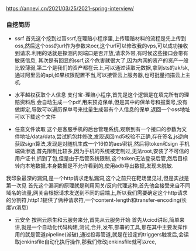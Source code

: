 https://annevi.cn/2021/03/25/2021-spring-interview/



### 自挖简历
- ssrf
首先这个挖到过盲ssrf,在理赔小程序里,上传理赔材料的流程是先上传到oss,然后这个oss的url作为参数来ocr,这个url可以修改我的vps,可以成功接收到请求.利用的话就是探测内网端口是否开放,请求外带,有时候这些接口会带有敏感信息,
其次是有回显的ssrf,这个危害就很大了,因为内网的资产的资产一般比较薄弱,第二个是我们的资产都在云上,可以通过读取元数据,拿到sts的ak/sk,通过阿里云的api,如果权限配置不当,可以接管云上服务器,也可批量扫描云上主机.

- 水平越权获取个人信息
支付宝-理赔小程序,首先是这个逻辑是在填完所有的理赔资料后,会自动生成一个pdf,用来预览保单,但是其中的保单号和报案号,没有做绑定,导致可以遍历保单号来批量生成带有个人信息的保单,返回一个oss地址可以下载这个文件

- 任意文件读取
这个是客服手机的后台管理系统,观察到有一个接口的参数为文件地址/data/data,尝试抓包并修改,发现返回md5校验不正确,存在签名,js逆向获取sign算法,发现是对随机生成一个16位的aes密钥,然后将token和sign
手机端做渗透,首先限制比较多,因为手机的系统被定制过,无法root,安装了不可信的用户证书,抓到了包,但是由于后管系统限制,这个token无法登录后管,然后目标转向本地数据,本身数据是不允许看到的,使用adb导出数据,发现未脱敏.


我印象最深的漏洞,是一个http请求走私漏洞,这个之前只在靶场里见过,但是实战是第一次见
首先这个漏洞的原理就是利用网关/反向代理这种,首先他会接受来自不同域名的流量,网关会根据请求发送到不同的后端上,所以我们需要确定这个http请求的分割符,http1.1提供了俩种请求符,一个content-length和transfer-encoding(长度\n消息)


- 云安全
按照云原生和云服务来分,首先从云服务开始
首先从cicd讲起,简单来讲,就是一个自动化代码构建,测试,合并,发布,部署的工具,那在其中主要发挥作用的就是管道pipeline(派破),通过投毒管道,就是在设定的triggers触发后,会读取jenkinsfile自动化执行操作,那我们修改jenkinsfile就可以rce,












































































































